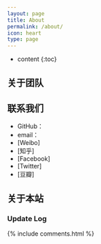 ```yaml
---
layout: page
title: About
permalink: /about/
icon: heart
type: page
---
```


* content
{:toc}

## 关于团队



## 联系我们

* GitHub：
* email：
* [Weibo]
* [知乎]
* [Facebook]
* [Twitter]
* [豆瓣]


## 关于本站



### Update Log



{% include comments.html %}

